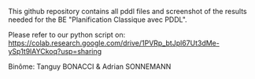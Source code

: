 This github repository contains all pddl files and screenshot of the results needed for the BE "Planification Classique avec PDDL".

Please refer to our python script on: https://colab.research.google.com/drive/1PVRp_btJpl67Ut3dMe-ySp1t9lAYCkoq?usp=sharing

Binôme: Tanguy BONACCI & Adrian SONNEMANN

